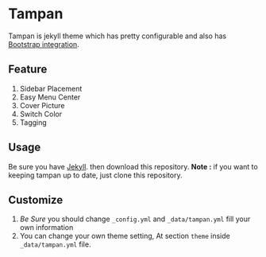 Tampan
======

Tampan is jekyll theme which has pretty configurable and also has [Bootstrap integration](http://getbootstrap.com).


## Feature
1. Sidebar Placement
2. Easy Menu Center
3. Cover Picture
4. Switch Color
5. Tagging


## Usage
Be sure you have [Jekyll](http://jekyllrb.com/docs/installation/). then download this repository.
**Note :** if you want to keeping tampan up to date, just clone this repository.

## Customize
1. *Be Sure* you should change `_config.yml` and `_data/tampan.yml` fill your own information
2. You can change your own theme setting, At section ``theme`` inside `_data/tampan.yml` file.
